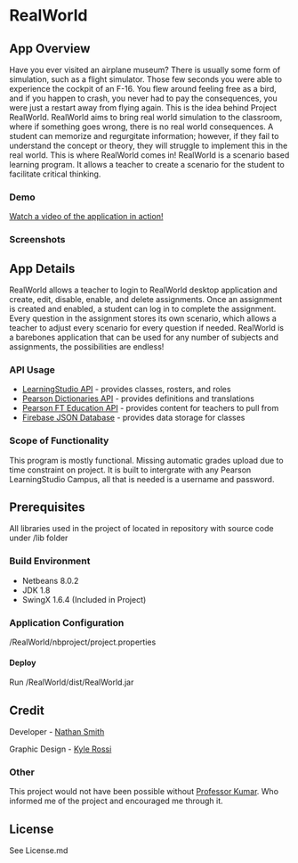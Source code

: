<!--
This README intends to be a starter template for the Pearson Student Coding Contest. Feel free to add or omit content as needed for your app. The formatting is done using Markdown. These comment sections are simply guides that you can delete.
-->

# RealWorld


<!--
The "App Overview" section intends to be a high level description of your app. Think of what you might want to know if considering a purchase in an app store. 
-->

## App Overview

Have you ever visited an airplane museum? There is usually some form of simulation, such as a flight simulator. Those few seconds you were able to experience the cockpit of an F-16. You flew around feeling free as a bird, and if you happen to crash, you never had to pay the consequences, you were just a restart away from flying again. This is the idea behind Project RealWorld. RealWorld aims to bring real world simulation to the classroom, where if something goes wrong, there is no real world consequences.
A student can memorize and regurgitate information; however, if they fail to understand the concept or theory, they will struggle to implement this in the real world. This is where RealWorld comes in! RealWorld is a scenario based learning program. It allows a teacher to create a scenario for the student to facilitate critical thinking.

### Demo

[Watch a video of the application in action!](#)

### Screenshots

<!--
The "App Details" section intends to explain how your app works. Describe the major components, what APIs were used, and what is missing to make this production ready.
-->

## App Details

RealWorld allows a teacher to login to RealWorld desktop application and create, edit, disable, enable, and delete assignments. Once an assignment is created and enabled, a student can log in to complete the assignment. Every question in the assignment stores its own scenario, which allows a teacher to adjust every scenario for every question if needed. RealWorld is a barebones application that can be used for any number of subjects and assignments, the possibilities are endless!

### API Usage

 * [LearningStudio API](http://developer.pearson.com/learningstudio/course-apis/course-info/enrollment/reference) - provides classes, rosters, and roles
 * [Pearson Dictionaries API](http://developer.pearson.com/apis/dictionaries) - provides definitions and translations
 * [Pearson FT Education API](http://developer.pearson.com/apis/ft-education-api) - provides content for teachers to pull from
 * [Firebase JSON Database](https://www.firebase.com/) - provides data storage for classes

### Scope of Functionality 

This program is mostly functional. Missing automatic grades upload due to time constraint on project. It is built to intergrate with any Pearson LearningStudio Campus, all that is needed is a username and password.

<!--
The "Prerequisites" section intends to assist someone get started with your source code. They might not be familar with your frameworks or project structure. Help them out by explaining what you already know. 
-->

## Prerequisites

All libraries used in the project of located in repository with source code under /lib folder

### Build Environment 

 * Netbeans 8.0.2
 * JDK 1.8
 * SwingX 1.6.4 (Included in Project)

<!--
The "Installation" section intends to assist someone deploy your project themselves. What do they need to configure, package, and distribute?
-->

### Application Configuration

/RealWorld/nbproject/project.properties

#### Deploy 

Run /RealWorld/dist/RealWorld.jar

<!--
The "Credit" section intends to highlight your team. Tell who contributed to what parts of the project. Give thanks to mentors that were helpful.
-->

## Credit

Developer - [Nathan Smith](https://github.com/naterman)

Graphic Design - [Kyle Rossi](https://www.facebook.com/Kyle-Rossi-Designs-139509922916790)


### Other

This project would not have been possible without [Professor Kumar](http://trojan.troy.edu/artsandsciences/computerscience/faculty.html). Who informed me of the project and encouraged me through it.

<!--
The "License" section intends to be a license declaration. Checkout choosealicence.com to become familar with different licences. The full license should be included in the LICENSE file, but you can also declare and link to it here.
-->

## License

See License.md
